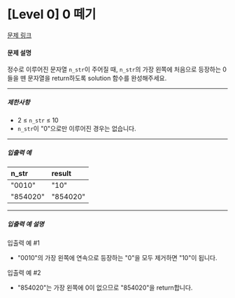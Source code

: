 # [Level 0] 0 떼기

[문제 링크](https://school.programmers.co.kr/learn/courses/30/lessons/181847)

#### 문제 설명

정수로 이루어진 문자열 ```n_str```이 주어질 때, ```n_str```의 가장 왼쪽에 처음으로 등장하는 0들을 뗀 문자열을 return하도록 solution 함수를 완성해주세요.

---

##### 제한사항

- 2 ≤ ```n_str``` ≤ 10
- ```n_str```이 "0"으로만 이루어진 경우는 없습니다.

---

##### 입출력 예

|n_str|result|
|:---|:---|
|"0010"|"10"|
|"854020"|"854020"|

---

##### 입출력 예 설명

입출력 예 #1

- "0010"의 가장 왼쪽에 연속으로 등장하는 "0"을 모두 제거하면 "10"이 됩니다.

입출력 예 #2

- "854020"는 가장 왼쪽에 0이 없으므로 "854020"을 return합니다.
